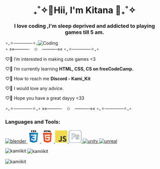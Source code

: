 
<h1 align="center">₊˚✧🌷Hii, I'm Kitana 🌷₊˚✧</h1>
<h3 align="center">I love coding ,I'm sleep deprived and addicted to playing games till 5 am.</h3>
<img align="right" alt="Coding" width="400" src="https://i.pinimg.com/originals/8d/03/73/8d0373bd72b358519351806471edad97.gif"





 ∘₊✧──────✧₊∘ »»———-　✩　———-«« ∘₊✧──────✧₊∘ 
 
 ♡🌷 I’m interested in making cute games <3

 ♡🍓 I’m currently learning **HTML, CSS, CS on freeCodeCamp.**

 ♡🌸 How to reach me **Discord - Kami_Kit**

 ♡🍒 I would love any advice.

 ♡🫧 Hope you have a great dayyy <33
 
∘₊✧──────✧₊∘ »»———-　✩　———-«« ∘₊✧──────✧₊∘ 
<h3 align="left">Languages and Tools:</h3>
<p align="left"> <a href="https://www.blender.org/" target="_blank" rel="noreferrer"> <img src="https://download.blender.org/branding/community/blender_community_badge_white.svg" alt="blender" width="40" height="40"/> </a> <a href="https://www.w3schools.com/css/" target="_blank" rel="noreferrer"> <img src="https://raw.githubusercontent.com/devicons/devicon/master/icons/css3/css3-original-wordmark.svg" alt="css3" width="40" height="40"/> </a> <a href="https://www.w3.org/html/" target="_blank" rel="noreferrer"> <img src="https://raw.githubusercontent.com/devicons/devicon/master/icons/html5/html5-original-wordmark.svg" alt="html5" width="40" height="40"/> </a> <a href="https://developer.mozilla.org/en-US/docs/Web/JavaScript" target="_blank" rel="noreferrer"> <img src="https://raw.githubusercontent.com/devicons/devicon/master/icons/javascript/javascript-original.svg" alt="javascript" width="40" height="40"/> </a> <a href="https://www.photoshop.com/en" target="_blank" rel="noreferrer"> <img src="https://raw.githubusercontent.com/devicons/devicon/master/icons/photoshop/photoshop-line.svg" alt="photoshop" width="40" height="40"/> </a> <a href="https://unity.com/" target="_blank" rel="noreferrer"> <img src="https://www.vectorlogo.zone/logos/unity3d/unity3d-icon.svg" alt="unity" width="40" height="40"/> </a> <a href="https://unrealengine.com/" target="_blank" rel="noreferrer"> <img src="https://raw.githubusercontent.com/kenangundogan/fontisto/036b7eca71aab1bef8e6a0518f7329f13ed62f6b/icons/svg/brand/unreal-engine.svg" alt="unreal" width="40" height="40"/> </a> </p>

<p><img align="left" src="https://github-readme-stats.vercel.app/api/top-langs?username=kamiikit&show_icons=true&locale=en&layout=compact" alt="kamiikit" /></p>

<p>&nbsp;<img align="center" src="https://github-readme-stats.vercel.app/api?username=kamiikit&show_icons=true&locale=en" alt="kamiikit" /></p>

<p><img align="center" src="https://github-readme-streak-stats.herokuapp.com/?user=kamiikit&" alt="kamiikit" /></p>
